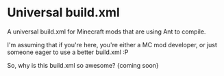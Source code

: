 Universal build.xml
===================
A universal build.xml for Minecraft mods that are using Ant to compile.

I'm assuming that if you're here, you're either a MC mod developer, or just someone eager to use a better build.xml :P

So, why is this build.xml so awesome?
{coming soon}